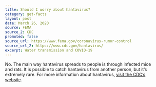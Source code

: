 ```yaml
---
title: Should I worry about hantavirus?
category: get-facts
layout: post
date: March 26, 2020
source: FEMA
source_2: CDC
promoted: false
source_url: https://www.fema.gov/coronavirus-rumor-control
source_url_2: https://www.cdc.gov/hantavirus/
excerpt: Water transmission and COVID-19
---
```


No. The main way hantavirus spreads to people is through infected mice and rats. It is possible to catch hantavirus from another person, but it’s extremely rare. For more information about hantavirus, [visit the CDC’s website](https://www.cdc.gov/hantavirus/).